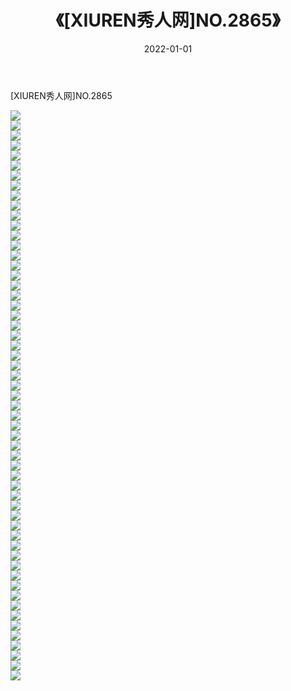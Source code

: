 ﻿---
layout: post
title:  《[XIUREN秀人网]NO.2865》
date:   2022-01-01
img: http://img.660000.xyz/Sharelink/秀人网/秀人网第03部分/[XIUREN秀人网]NO.2865/000.jpg
categories: [美女, 清纯, 唯美]
---

[XIUREN秀人网]NO.2865

 ![](http://img.660000.xyz/Sharelink/秀人网/秀人网第03部分/[XIUREN秀人网]NO.2865/001.jpg) <br>![](http://img.660000.xyz/Sharelink/秀人网/秀人网第03部分/[XIUREN秀人网]NO.2865/002.jpg) <br>![](http://img.660000.xyz/Sharelink/秀人网/秀人网第03部分/[XIUREN秀人网]NO.2865/003.jpg) <br>![](http://img.660000.xyz/Sharelink/秀人网/秀人网第03部分/[XIUREN秀人网]NO.2865/004.jpg) <br>![](http://img.660000.xyz/Sharelink/秀人网/秀人网第03部分/[XIUREN秀人网]NO.2865/005.jpg) <br>![](http://img.660000.xyz/Sharelink/秀人网/秀人网第03部分/[XIUREN秀人网]NO.2865/006.jpg) <br>![](http://img.660000.xyz/Sharelink/秀人网/秀人网第03部分/[XIUREN秀人网]NO.2865/007.jpg) <br>![](http://img.660000.xyz/Sharelink/秀人网/秀人网第03部分/[XIUREN秀人网]NO.2865/008.jpg) <br>![](http://img.660000.xyz/Sharelink/秀人网/秀人网第03部分/[XIUREN秀人网]NO.2865/009.jpg) <br>![](http://img.660000.xyz/Sharelink/秀人网/秀人网第03部分/[XIUREN秀人网]NO.2865/010.jpg) <br>![](http://img.660000.xyz/Sharelink/秀人网/秀人网第03部分/[XIUREN秀人网]NO.2865/011.jpg) <br>![](http://img.660000.xyz/Sharelink/秀人网/秀人网第03部分/[XIUREN秀人网]NO.2865/012.jpg) <br>![](http://img.660000.xyz/Sharelink/秀人网/秀人网第03部分/[XIUREN秀人网]NO.2865/013.jpg) <br>![](http://img.660000.xyz/Sharelink/秀人网/秀人网第03部分/[XIUREN秀人网]NO.2865/014.jpg) <br>![](http://img.660000.xyz/Sharelink/秀人网/秀人网第03部分/[XIUREN秀人网]NO.2865/015.jpg) <br>![](http://img.660000.xyz/Sharelink/秀人网/秀人网第03部分/[XIUREN秀人网]NO.2865/016.jpg) <br>![](http://img.660000.xyz/Sharelink/秀人网/秀人网第03部分/[XIUREN秀人网]NO.2865/017.jpg) <br>![](http://img.660000.xyz/Sharelink/秀人网/秀人网第03部分/[XIUREN秀人网]NO.2865/018.jpg) <br>![](http://img.660000.xyz/Sharelink/秀人网/秀人网第03部分/[XIUREN秀人网]NO.2865/019.jpg) <br>![](http://img.660000.xyz/Sharelink/秀人网/秀人网第03部分/[XIUREN秀人网]NO.2865/020.jpg) <br>![](http://img.660000.xyz/Sharelink/秀人网/秀人网第03部分/[XIUREN秀人网]NO.2865/021.jpg) <br>![](http://img.660000.xyz/Sharelink/秀人网/秀人网第03部分/[XIUREN秀人网]NO.2865/022.jpg) <br>![](http://img.660000.xyz/Sharelink/秀人网/秀人网第03部分/[XIUREN秀人网]NO.2865/023.jpg) <br>![](http://img.660000.xyz/Sharelink/秀人网/秀人网第03部分/[XIUREN秀人网]NO.2865/024.jpg) <br>![](http://img.660000.xyz/Sharelink/秀人网/秀人网第03部分/[XIUREN秀人网]NO.2865/025.jpg) <br>![](http://img.660000.xyz/Sharelink/秀人网/秀人网第03部分/[XIUREN秀人网]NO.2865/026.jpg) <br>![](http://img.660000.xyz/Sharelink/秀人网/秀人网第03部分/[XIUREN秀人网]NO.2865/027.jpg) <br>![](http://img.660000.xyz/Sharelink/秀人网/秀人网第03部分/[XIUREN秀人网]NO.2865/028.jpg) <br>![](http://img.660000.xyz/Sharelink/秀人网/秀人网第03部分/[XIUREN秀人网]NO.2865/029.jpg) <br>![](http://img.660000.xyz/Sharelink/秀人网/秀人网第03部分/[XIUREN秀人网]NO.2865/030.jpg) <br>![](http://img.660000.xyz/Sharelink/秀人网/秀人网第03部分/[XIUREN秀人网]NO.2865/031.jpg) <br>![](http://img.660000.xyz/Sharelink/秀人网/秀人网第03部分/[XIUREN秀人网]NO.2865/032.jpg) <br>![](http://img.660000.xyz/Sharelink/秀人网/秀人网第03部分/[XIUREN秀人网]NO.2865/033.jpg) <br>![](http://img.660000.xyz/Sharelink/秀人网/秀人网第03部分/[XIUREN秀人网]NO.2865/034.jpg) <br>![](http://img.660000.xyz/Sharelink/秀人网/秀人网第03部分/[XIUREN秀人网]NO.2865/035.jpg) <br>![](http://img.660000.xyz/Sharelink/秀人网/秀人网第03部分/[XIUREN秀人网]NO.2865/036.jpg) <br>![](http://img.660000.xyz/Sharelink/秀人网/秀人网第03部分/[XIUREN秀人网]NO.2865/037.jpg) <br>![](http://img.660000.xyz/Sharelink/秀人网/秀人网第03部分/[XIUREN秀人网]NO.2865/038.jpg) <br>![](http://img.660000.xyz/Sharelink/秀人网/秀人网第03部分/[XIUREN秀人网]NO.2865/039.jpg) <br>![](http://img.660000.xyz/Sharelink/秀人网/秀人网第03部分/[XIUREN秀人网]NO.2865/040.jpg) <br>![](http://img.660000.xyz/Sharelink/秀人网/秀人网第03部分/[XIUREN秀人网]NO.2865/041.jpg) <br>![](http://img.660000.xyz/Sharelink/秀人网/秀人网第03部分/[XIUREN秀人网]NO.2865/042.jpg) <br>![](http://img.660000.xyz/Sharelink/秀人网/秀人网第03部分/[XIUREN秀人网]NO.2865/043.jpg) <br>![](http://img.660000.xyz/Sharelink/秀人网/秀人网第03部分/[XIUREN秀人网]NO.2865/044.jpg) <br>![](http://img.660000.xyz/Sharelink/秀人网/秀人网第03部分/[XIUREN秀人网]NO.2865/045.jpg) <br>![](http://img.660000.xyz/Sharelink/秀人网/秀人网第03部分/[XIUREN秀人网]NO.2865/046.jpg) <br>![](http://img.660000.xyz/Sharelink/秀人网/秀人网第03部分/[XIUREN秀人网]NO.2865/047.jpg) <br>![](http://img.660000.xyz/Sharelink/秀人网/秀人网第03部分/[XIUREN秀人网]NO.2865/048.jpg) <br>![](http://img.660000.xyz/Sharelink/秀人网/秀人网第03部分/[XIUREN秀人网]NO.2865/049.jpg) <br>![](http://img.660000.xyz/Sharelink/秀人网/秀人网第03部分/[XIUREN秀人网]NO.2865/050.jpg) <br>![](http://img.660000.xyz/Sharelink/秀人网/秀人网第03部分/[XIUREN秀人网]NO.2865/051.jpg) <br>![](http://img.660000.xyz/Sharelink/秀人网/秀人网第03部分/[XIUREN秀人网]NO.2865/052.jpg) <br>![](http://img.660000.xyz/Sharelink/秀人网/秀人网第03部分/[XIUREN秀人网]NO.2865/053.jpg) <br>![](http://img.660000.xyz/Sharelink/秀人网/秀人网第03部分/[XIUREN秀人网]NO.2865/054.jpg) <br>![](http://img.660000.xyz/Sharelink/秀人网/秀人网第03部分/[XIUREN秀人网]NO.2865/055.jpg) <br>![](http://img.660000.xyz/Sharelink/秀人网/秀人网第03部分/[XIUREN秀人网]NO.2865/056.jpg) <br>![](http://img.660000.xyz/Sharelink/秀人网/秀人网第03部分/[XIUREN秀人网]NO.2865/057.jpg) <br>